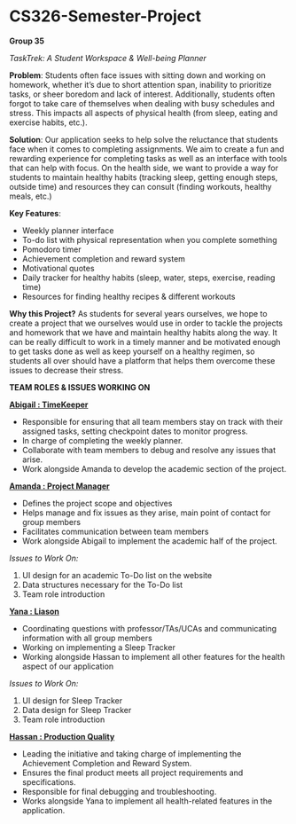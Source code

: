 # CS326-Semester-Project
**Group 35**

_TaskTrek: A Student Workspace & Well-being Planner_

**Problem**: 
Students often face issues with sitting down and working on homework, whether it’s due to short attention span, inability to prioritize tasks, or sheer boredom and lack of interest. Additionally, students often forgot to take care of themselves when dealing with busy schedules and stress. This impacts all aspects of physical health (from sleep, eating and exercise habits, etc.). 

**Solution**: 
Our application seeks to help solve the reluctance that students face when it comes to completing assignments. We aim to create a fun and rewarding experience for completing tasks as well as an interface with tools that can help with focus. On the health side, we want to provide a way for students to maintain healthy habits (tracking sleep, getting enough steps, outside time) and resources they can consult (finding workouts, healthy meals, etc.)

**Key Features**: 
- Weekly planner interface
- To-do list with physical representation when you complete something
- Pomodoro timer
- Achievement completion and reward system
- Motivational quotes
- Daily tracker for healthy habits (sleep, water, steps, exercise, reading time) 
- Resources for finding healthy recipes & different workouts
  
**Why this Project?**
As students for several years ourselves, we hope to create a project that we ourselves would use in order to tackle the projects and homework that we have and maintain healthy habits along the way. It can be really difficult to work in a timely manner and be motivated enough to get tasks done as well as keep yourself on a healthy regimen, so students all over should have a platform that helps them overcome these issues to decrease their stress.

**TEAM ROLES & ISSUES WORKING ON**

<ins>**Abigail : TimeKeeper**</ins>
- Responsible for ensuring that all team members stay on track with their assigned tasks, setting checkpoint dates to monitor progress.
- In charge of completing the weekly planner.
- Collaborate with team members to debug and resolve any issues that arise.
- Work alongside Amanda to develop the academic section of the project.

<ins>**Amanda : Project Manager**</ins>
- Defines the project scope and objectives
- Helps manage and fix issues as they arise, main point of contact for group members
- Facilitates communication between team members
- Work alongside Abigail to implement the academic half of the project.

_Issues to Work On:_
1. UI design for an academic To-Do list on the website
2. Data structures necessary for the To-Do list
3. Team role introduction

<ins>**Yana : Liason**</ins>
- Coordinating questions with professor/TAs/UCAs and communicating information with all group members
- Working on implementing a Sleep Tracker 
- Working alongside Hassan to implement all other features for the health aspect of our application

_Issues to Work On:_
1. UI design for Sleep Tracker
2. Data design for Sleep Tracker
3. Team role introduction

<ins>**Hassan : Production Quality**</ins>
- Leading the initiative and taking charge of implementing the Achievement Completion and Reward System.
- Ensures the final product meets all project requirements and specifications.
- Responsible for final debugging and troubleshooting.
- Works alongside Yana to implement all health-related features in the application.
    


